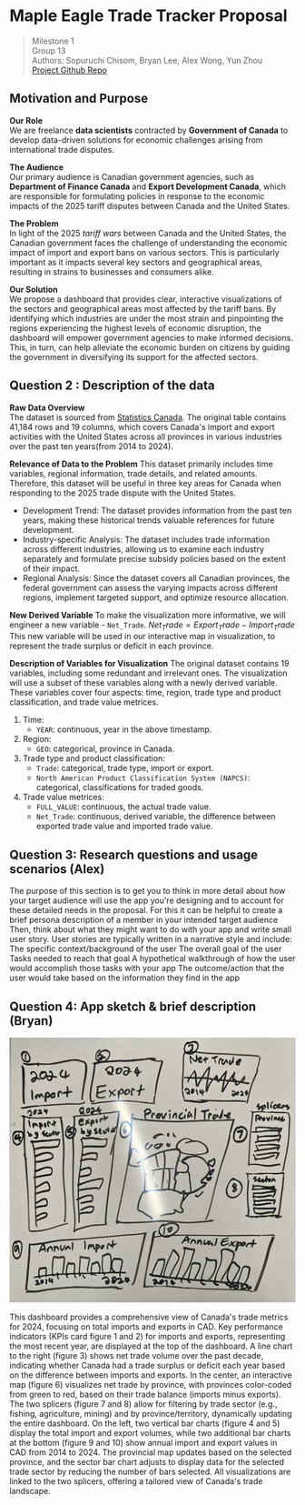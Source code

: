 # Maple Eagle Trade Tracker Proposal

> Milestone 1  
> Group 13  
> Authors: Sopuruchi Chisom, Bryan Lee, Alex Wong, Yun Zhou  
> [Project Github Repo](https://github.com/UBC-MDS/DSCI-532_2025_13_Maple-Eagle-Trade-Tracker)

## Motivation and Purpose
**Our Role**  
We are freelance **data scientists** contracted by  **Government of Canada** to develop data-driven solutions for economic challenges arising from international trade disputes.

**The Audience**  
Our primary audience is Canadian government agencies, such as **Department of Finance Canada** and **Export Development Canada**, which are responsible for formulating policies in response to the economic impacts of the 2025 tariff disputes between Canada and the United States.

**The Problem**  
In light of the 2025 *tariff wars* between Canada and the United States, the Canadian government faces the challenge of understanding the economic impact of import and export bans on various sectors. This is particularly important as it impacts several key sectors and geographical areas, resulting in strains to businesses and consumers alike.

**Our Solution**  
We propose a dashboard that provides clear, interactive visualizations of the sectors and geographical areas most affected by the tariff bans. By identifying which industries are under the most strain and pinpointing the regions experiencing the highest levels of economic disruption, the dashboard will empower government agencies to make informed decisions. This, in turn, can help alleviate the economic burden on citizens by guiding the government in diversifying its support for the affected sectors.

## Question 2 : Description of the data
**Raw Data Overview**  
The dataset is sourced from [Statistics Canada](http://doi.org/10.25318/1210017501-eng). The original table contains 41,184 rows and 19 columns, which covers Canada's import and export activities with the United States across all provinces in various industries over the past ten years(from 2014 to 2024).

**Relevance of Data to the Problem**
This dataset primarily includes time variables, regional information, trade details, and related amounts. Therefore, this dataset will be useful in three key areas for Canada when responding to the 2025 trade dispute with the United States.  
- Development Trend: The dataset provides information from the past ten years, making these historical trends valuable references for future development.
- Industry-specific Analysis: The dataset includes trade information across different industries, allowing us to examine each industry separately and formulate precise subsidy policies based on the extent of their impact.
- Regional Analysis: Since the dataset covers all Canadian provinces, the federal government can assess the varying impacts across different regions, implement targeted support, and optimize resource allocation.

**New Derived Variable**
To make the visualization more informative, we will engineer a new variable - `Net_Trade`.
$Net_Trade = Export_Trade - Import_Trade$  
This new variable will be used in our interactive map in visualization, to represent the trade surplus or deficit in each province.

**Description of Variables for Visualization**
The original dataset contains 19 variables, including some redundant and irrelevant ones. The visualization will use a subset of these variables along with a newly derived variable. These variables cover four aspects: time, region, trade type and product classification, and trade value metrices.
1. Time:
    - `YEAR`: continuous, year in the above timestamp.
2. Region:
    - `GEO`: categorical, province in Canada.
3. Trade type and product classification:
    - `Trade`: categorical, trade type, import or export.
    - `North American Product Classification System (NAPCS)`: categorical, classifications for traded goods.
4. Trade value metrices:
    - `FULL_VALUE`: continuous, the actual trade value.
    - `Net_Trade`: continuous, derived variable, the difference between exported trade value and imported trade value.

## Question 3: Research questions and usage scenarios (Alex)
The purpose of this section is to get you to think in more detail about how your target audience will use the app you're designing and to account for these detailed needs in the proposal.
For this it can be helpful to create a brief persona description of a member in your intended target audience
Then, think about what they might want to do with your app and write small user story. User stories are typically written in a narrative style and include:
The specific context/background of the user
The overall goal of the user
Tasks needed to reach that goal
A hypothetical walkthrough of how the user would accomplish those tasks with your app
The outcome/action that the user would take based on the information they find in the app


## Question 4: App sketch & brief description (Bryan)

![Dashboard Sketch](../img/sketch.png)

This dashboard provides a comprehensive view of Canada's trade metrics for 2024, focusing on total imports and exports in CAD. Key performance indicators (KPIs card figure 1 and 2) for imports and exports, representing the most recent year, are displayed at the top of the dashboard. A line chart to the right (figure 3) shows net trade volume over the past decade, indicating whether Canada had a trade surplus or deficit each year based on the difference between imports and exports. In the center, an interactive map (figure 6) visualizes net trade by province, with provinces color-coded from green to red, based on their trade balance (imports minus exports). The two splicers (figure 7 and 8) allow for filtering by trade sector (e.g., fishing, agriculture, mining) and by province/territory, dynamically updating the entire dashboard. On the left, two vertical bar charts (figure 4 and 5) display the total import and export volumes, while two additional bar charts at the bottom (figure 9 and 10) show annual import and export values in CAD from 2014 to 2024. The provincial map updates based on the selected province, and the sector bar chart adjusts to display data for the selected trade sector by reducing the number of bars selected. All visualizations are linked to the two splicers, offering a tailored view of Canada's trade landscape.